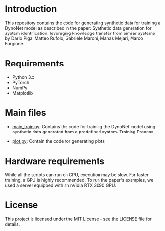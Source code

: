 # Introduction

This repository contains the code for generating synthetic data for training a DynoNet model as described in the paper: Synthetic data generation for system identification: leveraging knowledge transfer from similar systems by Dario Piga, Matteo Rufolo, Gabriele Maroni, Manas Mejari, Marco Forgione.

# Requirements

*   Python 3.x
*   PyTorch
*   NumPy
*   Matplotlib


# Main files 

* [main_train.py](main_train.py): Contains the code for training the DynoNet model using synthetic data generated from a predefined system.
Training Process

* [plot.py](plot.py): Contain the code for generating plots

# Hardware requirements

While all the scripts can run on CPU, execution may be slow. For faster training, a GPU is highly recommended.
To run the paper's examples, we used a server equipped with an nVidia RTX 3090 GPU.

# License

This project is licensed under the MIT License - see the LICENSE file for details.
